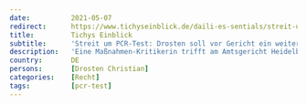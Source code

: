 ```yaml
---
date:          2021-05-07
redirect:      https://www.tichyseinblick.de/daili-es-sentials/streit-um-pcr-test-drosten-soll-vor-gericht-ein-weiteres-gutachten-einreichen/
title:         Tichys Einblick
subtitle:      'Streit um PCR-Test: Drosten soll vor Gericht ein weiteres Gutachten einreichen'
description:   'Eine Maßnahmen-Kritikerin trifft am Amtsgericht Heidelberg auf den Virologen Christian Drosten. Der soll in einem Ergänzungsgutachten zur Frage Stellung nehmen, ob der PCR-Test die Infektiosität nachweisen könne oder auch bei "toter Viruslast" positiv ausfalle.'
country:       DE
persons:       [Drosten Christian]
categories:    [Recht]
tags:          [pcr-test]
---
```

